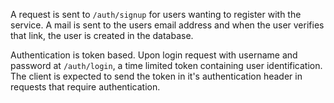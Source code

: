 A request is sent to `/auth/signup` for users wanting to register with the service. A mail is sent to the users email address and when the user verifies that link, the user is created in the database.

Authentication is token based. Upon login request with username and password at `/auth/login`, a time limited token containing user identification. The client is expected to send the token in it's authentication header in requests that require authentication.
